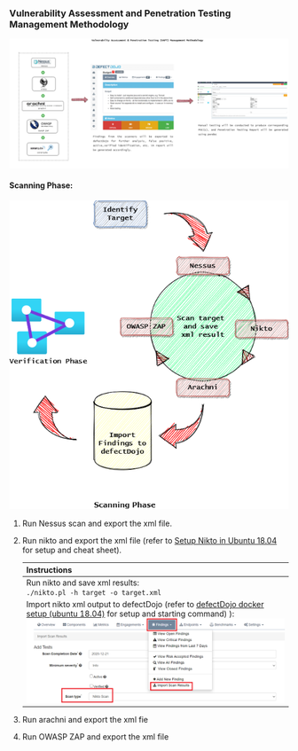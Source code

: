 ### Vulnerability Assessment and Penetration Testing Management Methodology

![](https://raw.githubusercontent.com/gh1mau/vapt/main/image/VAPT%20methodology.png)

#### Scanning Phase:

![](https://raw.githubusercontent.com/gh1mau/vapt/main/image/scanning_phase.png)

1. Run Nessus scan and export the xml file.

2. Run nikto and export the xml file (refer to [Setup Nikto in Ubuntu 18.04](https://github.com/gh1mau/vapt/blob/main/nikto.md#setup-nikto-in-ubuntu-1804) for setup and cheat sheet).
   
   | Instructions                                                                                                                                                                                                                                                                                                  |
   | ------------------------------------------------------------------------------------------------------------------------------------------------------------------------------------------------------------------------------------------------------------------------------------------------------------- |
   | Run nikto and save xml results:<br/>`./nikto.pl -h target -o target.xml`                                                                                                                                                                                                                                      |
   | Import nikto xml output to defectDojo (refer to [defectDojo docker setup (ubuntu 18.04)](https://github.com/gh1mau/vapt/blob/main/defectDojo.md#defectdojo-docker-setup-ubuntu-1804) for setup and starting command) ):<br/>![](https://raw.githubusercontent.com/gh1mau/vapt/main/image/import_findings.PNG) |

3. Run arachni and export the xml fie

4. Run OWASP ZAP and export the xml file
